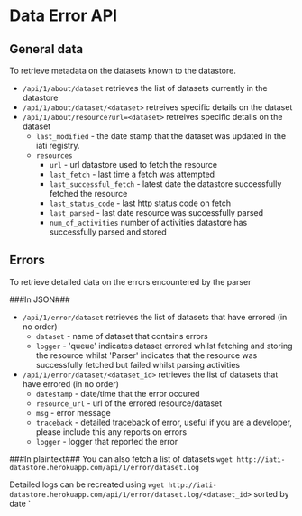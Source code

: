 Data Error API
==============
General data
------------
To retrieve metadata on the datasets known to the datastore.

* `/api/1/about/dataset` retrieves the list of datasets currently in the datastore
* `/api/1/about/dataset/<dataset>` retreives specific details on the dataset
* `/api/1/about/resource?url=<dataset>` retreives specific details on the dataset
    + `last_modified` - the date stamp that the dataset was updated in the iati registry.
    + `resources`
        + `url` - url datastore used to fetch the resource
        + `last_fetch` - last time a fetch was attempted
        + `last_successful_fetch` - latest date the datastore successfully fetched the resource
        + `last_status_code` - last http status code on fetch
        + `last_parsed` - last date resource was successfully parsed
        + `num_of_activities` number of activities datastore has successfully parsed and stored

Errors
------
To retrieve detailed data on the errors encountered by the parser

###In JSON###
* `/api/1/error/dataset` retrieves the list of datasets that have errored (in no order)
    + `dataset` - name of dataset that contains errors
    + `logger` - 'queue' indicates dataset errored whilst fetching and storing the  resource whilst 'Parser' indicates that the resource was successfully fetched but failed whilst parsing activities
* `/api/1/error/dataset/<dataset_id>` retrieves the list of datasets that have errored (in no order)
    + `datestamp` - date/time that the error occured
    + `resource_url` - url of the errored resource/dataset
    + `msg` - error message
    + `traceback` - detailed traceback of error, useful if you are a developer, please include this any reports on errors
    + `logger` - logger that reported the error

###In plaintext###
You can also fetch a list of datasets `wget http://iati-datastore.herokuapp.com/api/1/error/dataset.log`

Detailed logs can be recreated using `wget http://iati-datastore.herokuapp.com/api/1/error/dataset.log/<dataset_id>` sorted by date
`
